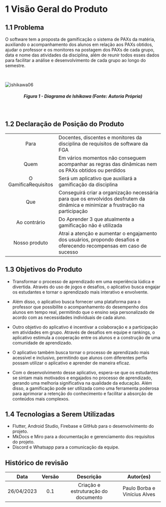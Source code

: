# 1 Visão Geral do Produto
## 1.1 Problema

O software tem a proposta de gamificação o sistema de PAXs da matéria, auxiliando o acompanhamento dos alunos em relação aos PAXs obtidos, ajudar o professor e os monitores na postagem dos PAXs de cada grupo, data e nome das atividades da disciplina, além de reunir todos esses dados para facilitar a análise e desenvolvimento de cada grupo ao longo do semestre.
  
<br>

![ishikawa06](https://user-images.githubusercontent.com/77307847/234924414-73053063-3eda-4602-a5e2-be64f3cc679d.png)

<div align="center">
<h5 class="text-center">Figura 1 - Diagrama de Ishikawa (Fonte: Autoria Própria)</h5>
</div>
<br>

## 1.2 Declaração de Posição do Produto

|  |  |
| :----: | --------------------------------------------------------------------------------------------------------------------------------- |
| Para | Docentes, discentes e monitores da disciplina de requisitos de software da FGA |
| Quem | Em vários momentos não conseguem acompanhar as regras das dinâmicas nem os  PAXs obtidos ou perdidos | 
| O GamificaRequisitos | Será um aplicativo que auxiliará a gamificação da disciplina |
| Que | Conseguirá criar a organização necessária para que os envolvidos desfrutem da dinâmica e minimizar a frustração na participação |
| Ao contrário | Do Aprender 3 que atualmente a gamificação não é utilizada |
| Nosso produto | Atrai a atenção e aumentar o engajamento dos usuários, propondo desafios e oferecendo recompensas em caso de sucesso |

## 1.3 Objetivos do Produto

- Transformar o processo de aprendizado em uma experiência lúdica e divertida. Através do uso de jogos e desafios, o aplicativo busca engajar os estudantes e tornar o aprendizado mais interativo e envolvente.

- Além disso, o aplicativo busca fornecer uma plataforma para o professor que possibilite o acompanhamento do desempenho dos alunos em tempo real, permitindo que o ensino seja personalizado de acordo com as necessidades individuais de cada aluno.

- Outro objetivo do aplicativo é incentivar a colaboração e a participação em atividades em grupo. Através de desafios em equipe e rankings, o aplicativo estimula a cooperação entre os alunos e a construção de uma comunidade de aprendizado.

- O aplicativo também busca tornar o processo de aprendizado mais acessível e inclusivo, permitindo que alunos com diferentes perfis possam utilizar o aplicativo e aprender de maneira eficaz.

- Com o desenvolvimento desse aplicativo, espera-se que os estudantes se sintam mais motivados e engajados no processo de aprendizado, gerando uma melhoria significativa na qualidade da educação. Além disso, a gamificação pode ser utilizada como uma ferramenta poderosa para aprimorar a retenção do conhecimento e facilitar a absorção de conteúdos mais complexos.


## 1.4 Tecnologias a Serem Utilizadas

- Flutter, Android Studio, Firebase e GitHub para o desenvolvimento do projeto. 
- MkDocs e Miro para a documentação e gerenciamento dos requisitos do projeto.
- Discord e Whatsapp para a comunicação da equipe.

## Histórico de revisão

|  Data | Versão | Descrição | Autor(es) |
| :--------: | :----: | :---------------------------------: | :---------: |
| 26/04/2023 |  0.1   | Criação e estruturação do documento | Paulo Borba e Vinícius Alves |